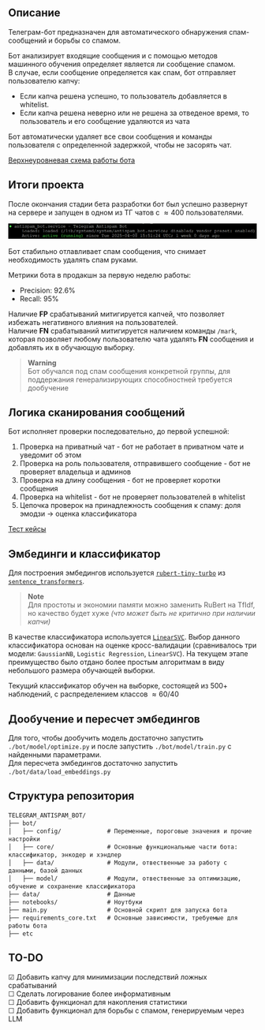 ## Описание

Телеграм-бот предназначен для автоматического обнаружения спам-сообщений и борьбы со спамом.

Бот анализирует входящие сообщения и с помощью методов машинного обучения определяет является ли сообщение спамом. \
В случае, если сообщение определяется как спам, бот отправляет пользователю капчу:

- Если капча решена успешно, то пользователь добавляется в whitelist.
- Если капча решена неверно или не решена за отведеное время, то пользователь и его сообщение удаляются из чата

Бот автоматически удаляет все свои сообщения и команды пользователя с определенной задержкой, чтобы не засорять чат.

[Верхнеуровневая схема работы бота](https://drive.google.com/file/d/1SkJ79-oOiWDujZsyo201pMXKH0ZGm2np/view?usp=drive_link)

## Итоги проекта

После окончания стадии бета разработки бот был успешно развернут на сервере и запущен в одном из ТГ чатов с $\approx 400$ пользователями.

![bot_service_uptime](figures\bot_service_uptime.png)

Бот стабильно отлавливает спам сообщения, что снимает необходимость удалять спам руками.

Метрики бота в продакшн за первую неделю работы:

- Precision: $92.6 \%$
- Recall: $95 \%$

Наличие **FP** срабатываний митигируется капчей, что позволяет избежать негативного влияния на пользователей. \
Наличие **FN** срабатываний митигируется наличием команды `/mark`, которая позволяет любому пользователю чата удалять **FN** сообщения и добавлять их в обучающую выборку.

> **Warning** \
> Бот обучался под спам сообщения конкретной группы, для поддержания генерализирующих способностней требуется дообучение

## Логика сканирования сообщений

Бот исполняет проверки последовательно, до первой успешной:

1. Проверка на приватный чат - бот не работает в приватном чате и уведомит об этом
2. Проверка на роль пользователя, отправившего сообщение - бот не проверяет владельца и админов
3. Проверка на длину сообщения - бот не проверяет коротки сообщения
4. Проверка на whitelist - бот не проверяет пользователей в whitelist
5. Цепочка проверок на принадлежность сообщения к спаму: доля эмодзи -> оценка классификатора

[Тест кейсы](https://docs.google.com/spreadsheets/d/1Z0lo8Fhpo4XJLWaDzazq_zDDOZsc4jiSlVh2jtjwRZ0/edit?usp=drive_link)

## Эмбединги и классификатор

Для построения эмбедингов используется [`rubert-tiny-turbo`](https://huggingface.co/sergeyzh/rubert-tiny-turbo) из [`sentence_transformers`](https://sbert.net/#).

> **Note** \
Для простоты и экономии памяти можно заменить RuBert на TfIdf, но качество будет хуже _(что может быть не критично при наличии капчи)_

В качестве классификатора используется [`LinearSVC`](https://scikit-learn.org/stable/modules/generated/sklearn.svm.LinearSVC.html). Выбор данного классификатора основан на оценке кросс-валидации (сравнивалось три модели: `GaussianNB`, `Logistic Regression`, `LinearSVC`). На текущем этапе преимущество было отдано более простым алгоритмам в виду небольшого размера обучающей выборки.

Текущий классификатор обучен на выборке, состоящей из $500+$ наблюдений, с распределением классов $\approx 60/40$

## Дообучение и пересчет эмбедингов

Для того, чтобы дообучить модель достаточно запустить `./bot/model/optimize.py` и после запустить `./bot/model/train.py` с найденными параметрами. \
Для пересчета эмбедингов достаточно запустить `./bot/data/load_embeddings.py`

## Структура репозитория

```
TELEGRAM_ANTISPAM_BOT/
├── bot/
│   ├── config/             # Переменные, пороговые значения и прочие настройки
│   ├── core/               # Основные функциональные части бота: классификатор, энкодер и хэндлер
│   ├── data/               # Модули, отвественные за работу с данными, базой данных
│   ├── model/              # Модули, отвественные за оптимизацию, обучение и сохранение классификатора
├── data/                   # Данные
├── notebooks/              # Ноутбуки 
├── main.py                 # Основной скрипт для запуска бота
├── requirements_core.txt   # Основные зависимости, требуемые для работы бота
├── etc
```

## TO-DO

&#x2611; Добавить капчу для минимизации последствий ложных срабатываний \
&#x2610; Сделать логирование более информативным \
&#x2610; Добавить функционал для накопления статистики \
&#x2610; Добавить функционал для борьбы с спамом, генерируемым через LLM
